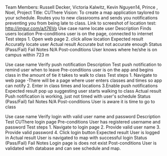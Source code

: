 Team Members: Russell Decker, Victoria Kalwitz, Kevin Nguyen14, Prince , Noel, 
Project Title: CUThere
Vision: To create a map application taylored to your schedule. Routes you to new classrooms and sends you notifications 
        preventing you from being late to class.
Link to screeshot of location test: http://imgur.com/a/t76Vo
Use case name
   locate user
Description
    Finds users location
Pre-conditions
   user is on the page, connected to internet 
Test steps
    1. Open web page
    2. click allow location
Expected result
    Accuratly locate user
Actual result
   Accurate but not accurate enough
Status (Pass/Fail)
    Fail
Notes
    N/A
Post-conditions
    User knows where he/she is on campus within 723 m
    
Use case name
   Verify push notification
Description
    Test push notification to remind user when to leave 
Pre-conditions
   user is on the app and begins class in the amount of tie it takes to walk to class
Test steps
    1. Navigate to web page 
        -There will be a page where user enters classes and times so app can notify 
    2. Enter in class times and locations
    3.Enable push notifications
Expected result
   pop up suggesting user starts walking to class
Actual result
   Push notification is working, just not timed with user's schedule 
Status (Pass/Fail)
    fail
Notes
    N/A
Post-conditions
    User is aware it is time to go to class
    
 Use case name
    Verify login with valid user name and password
Description
    Test CUThere login page
Pre-conditions
    User has registered username and password
Test steps
    1. Navigate to login page
    2. Provide valid user name
    3. Provide valid password
    4. Click login button
Expected result
    User is logged in 
Actual result
    User is navigated to map with successful login
Status (Pass/Fail)
    Fail
Notes
    Login page is does not exist
Post-conditions
    User is validated with database and can see schedule and map.
   
